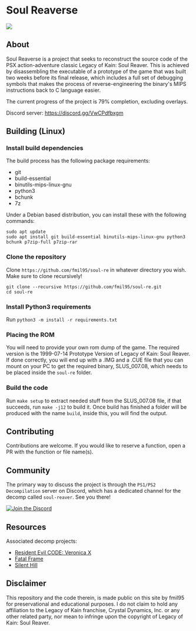 # Soul Reaverse

<img src="https://i.imgur.com/RTQyAu8.png"/>

## About

Soul Reaverse is a project that seeks to reconstruct the source code of the PSX action-adventure classic Legacy of Kain: Soul Reaver. This is achieved by disassembling the executable of a prototype of the game that was built two weeks before its final release, which includes a full set of debugging symbols that makes the process of reverse-engineering the binary's MIPS instructions back to C language easier.

The current progress of the project is 79% completion, excluding overlays.

Discord server: https://discord.gg/VwCPdfbxgm

## Building (Linux)

### Install build dependencies
The build process has the following package requirements:
- git
- build-essential
- binutils-mips-linux-gnu
- python3
- bchunk
- 7z

Under a Debian based distribution, you can install these with the following commands:
```
sudo apt update
sudo apt install git build-essential binutils-mips-linux-gnu python3 bchunk p7zip-full p7zip-rar
```

### Clone the repository
Clone `https://github.com/fmil95/soul-re` in whatever directory you wish. Make sure to clone recursively!
```
git clone --recursive https://github.com/fmil95/soul-re.git
cd soul-re
```

### Install Python3 requirements
Run `python3 -m install -r requirements.txt`

### Placing the ROM
You will need to provide your own rom dump of the game. The required version is the 1999-07-14 Prototype Version of Legacy of Kain: Soul Reaver.
If done correctly, you will end up with a .IMG and a .CUE file that you can mount on your PC to get the required binary, SLUS_007.08, which needs to be placed inside the `soul-re` folder.

### Build the code
Run `make setup` to extract needed stuff from the SLUS_007.08 file, if that succeeds, run `make -j12` to build it.
Once build has finished a folder will be produced with the name `build`, inside this, you will find the output.

## Contributing
Contributions are welcome. If you would like to reserve a function, open a PR with the function or file name(s).

## Community

The primary way to discuss the project is through the `PS1/PS2 Decompilation` server on Discord, which has a dedicated channel for the decomp called `soul-reaver`. See you there!

[![Join the Discord](https://dcbadge.limes.pink/api/server/https://discord.gg/tch8h5Vw8E)](https://discord.gg/https://discord.gg/tch8h5Vw8E)

## Resources

Associated decomp projects:
- [Resident Evil CODE: Veronica X](https://github.com/fmil95/recvx-decomp)
- [Fatal Frame](https://github.com/Mikompilation/Himuro)
- [Silent Hill](https://github.com/Vatuu/silent-hill-decomp)

## Disclaimer

This repository and the code therein, is made public on this site by fmil95 for preservational and educational purposes. I do not claim to hold any affiliation to the Legacy of Kain franchise, Crystal Dynamics, Inc. or any other related party, nor mean to infringe upon the copyright of Legacy of Kain: Soul Reaver.
